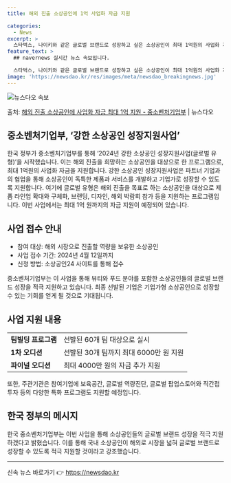 ```yaml
---
title: 해외 진출 소상공인에 1억 사업화 자금 지원

categories:
  - News
excerpt: >
  스타벅스, 나이키와 같은 글로벌 브랜드로 성장하고 싶은 소상공인이 최대 1억원의 사업화 자금을 받을 길이 열…
feature_text: >
  ## navernews 실시간 뉴스 속보입니다.

  스타벅스, 나이키와 같은 글로벌 브랜드로 성장하고 싶은 소상공인이 최대 1억원의 사업화 자금을 받을 길이 열…
image: 'https://newsdao.kr/res/images/meta/newsdao_breakingnews.jpg'
---
```


![뉴스다오 속보](https://newsdao.kr/res/images/meta/newsdao_breakingnews.jpg)

<p>출처: <a href="https://newsdao.kr/3305" rel="dofollow">해외 진출 소상공인에 사업화 자금 최대 1억 지원 - 중소벤처기업부</a> | 뉴스다오</p>

<h2>중소벤처기업부, ‘강한 소상공인 성장지원사업’</h2>
<p data-ke-size="size16"></p>
한국 정부가 중소벤처기업부를 통해 ‘2024년 강한 소상공인 성장지원사업(글로벌 유형)’을 시작했습니다. 이는 해외 진출을 희망하는 소상공인을 대상으로 한 프로그램으로, 최대 1억원의 사업화 자금을 지원합니다. 강한 소상공인 성장지원사업은 파트너 기업과의 협업을 통해 소상공인이 독특한 제품과 서비스를 개발하고 기업가로 성장할 수 있도록 지원합니다. 여기에 글로벌 유형은 해외 진출을 목표로 하는 소상공인을 대상으로 제품 라인업 확대와 구체화, 브랜딩, 디자인, 해외 박람회 참가 등을 지원하는 프로그램입니다. 이번 사업에서는 최대 1억 원까지의 자금 지원이 예정되어 있습니다.
<p data-ke-size="size16"></p>

<h2 data-ke-size="size26">사업 접수 안내</h2>
<ul>
  <li>참여 대상: 해외 시장으로 진출할 역량을 보유한 소상공인</li>
  <li>사업 접수 기간: 2024년 4월 12일까지</li>
  <li>신청 방법: 소상공인24 사이트를 통해 접수</li>
</ul>
<p data-ke-size="size16">중소벤처기업부는 이 사업을 통해 뷰티와 푸드 분야를 포함한 소상공인들의 글로벌 브랜드 성장을 적극 지원하고 있습니다. 최종 선발된 기업은 기업가형 소상공인으로 성장할 수 있는 기회를 얻게 될 것으로 기대됩니다.</p>

<h2 data-ke-size="size26">사업 지원 내용</h2>
<table>
  <tr>
    <td><b>팀빌딩 프로그램</b></td>
    <td>선발된 60개 팀 대상으로 실시</td>
  </tr>
  <tr>
    <td><b>1차 오디션</b></td>
    <td>선발된 30개 팀까지 최대 6000만 원 지원</td>
  </tr>
  <tr>
    <td><b>파이널 오디션</b></td>
    <td>최대 4000만 원의 자금 추가 지원</td>
  </tr>
</table>
<p data-ke-size="size16">또한, 주관기관은 참여기업에 보육공간, 글로벌 역량진단, 글로벌 팝업스토어와 직간접 투자 등의 다양한 특화 프로그램도 지원할 예정입니다.</p>

<h2 data-ke-size="size26">한국 정부의 메시지</h2>
<p data-ke-size="size16">한국 중소벤처기업부는 이번 사업을 통해 소상공인들의 글로벌 브랜드 성장을 적극 지원하겠다고 밝혔습니다. 이를 통해 국내 소상공인이 해외로 시장을 넓혀 글로벌 브랜드로 성장할 수 있도록 적극 지원할 것이라고 강조했습니다.</p>

<hr>
<p data-ke-size="size16"></p> 

신속 뉴스 바로가기 👉 <a href="https://newsdao.kr" rel="dofollow">https://newsdao.kr</a>


